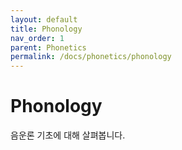 ```yaml
---
layout: default
title: Phonology
nav_order: 1
parent: Phonetics
permalink: /docs/phonetics/phonology
---
```


# Phonology

음운론 기초에 대해 살펴봅니다.
